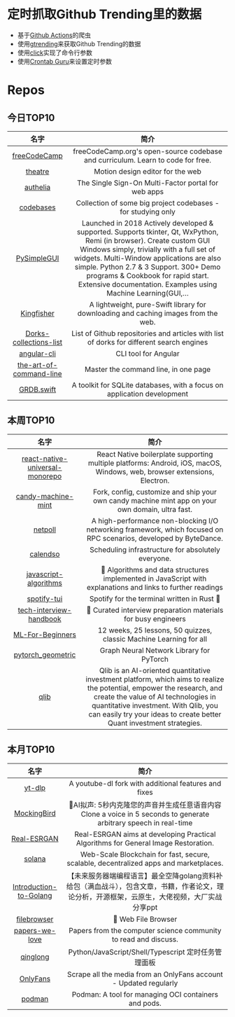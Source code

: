 # 定时抓取Github Trending里的数据
* 基于[Github Actions](https://docs.github.com/en/actions)的爬虫
* 使用[gtrending](https://github.com/hedythedev/gtrending)来获取Github Trending的数据
* 使用[click](https://github.com/pallets/click)实现了命令行参数
* 使用[Crontab Guru](https://crontab.guru/)来设置定时参数

# Repos
## 今日TOP10 
<!-- START OF DAILY_TOP10_REPOS -->
| 名字 | 简介 |
| :----: | :----: |
| [freeCodeCamp](https://github.com/freeCodeCamp/freeCodeCamp) | freeCodeCamp.org's open-source codebase and curriculum. Learn to code for free. |
| [theatre](https://github.com/AriaMinaei/theatre) | Motion design editor for the web |
| [authelia](https://github.com/authelia/authelia) | The Single Sign-On Multi-Factor portal for web apps |
| [codebases](https://github.com/reacttips-dev/codebases) | Collection of some big project codebases - for studying only |
| [PySimpleGUI](https://github.com/PySimpleGUI/PySimpleGUI) | Launched in 2018 Actively developed & supported. Supports tkinter, Qt, WxPython, Remi (in browser). Create custom GUI Windows simply, trivially with a full set of widgets. Multi-Window applications are also simple. Python 2.7 & 3 Support. 300+ Demo programs & Cookbook for rapid start. Extensive documentation. Examples using Machine Learning(GUI,… |
| [Kingfisher](https://github.com/onevcat/Kingfisher) | A lightweight, pure-Swift library for downloading and caching images from the web. |
| [Dorks-collections-list](https://github.com/cipher387/Dorks-collections-list) | List of Github repositories and articles with list of dorks for different search engines |
| [angular-cli](https://github.com/angular/angular-cli) | CLI tool for Angular |
| [the-art-of-command-line](https://github.com/jlevy/the-art-of-command-line) | Master the command line, in one page |
| [GRDB.swift](https://github.com/groue/GRDB.swift) | A toolkit for SQLite databases, with a focus on application development |
<!-- END OF DAILY_TOP10_REPOS -->

## 本周TOP10
<!-- START OF WEEKLY_TOP10_REPOS -->
| 名字 | 简介 |
| :----: | :----: |
| [react-native-universal-monorepo](https://github.com/mmazzarolo/react-native-universal-monorepo) | React Native boilerplate supporting multiple platforms: Android, iOS, macOS, Windows, web, browser extensions, Electron. |
| [candy-machine-mint](https://github.com/exiled-apes/candy-machine-mint) | Fork, config, customize and ship your own candy machine mint app on your own domain, ultra fast. |
| [netpoll](https://github.com/cloudwego/netpoll) | A high-performance non-blocking I/O networking framework, which focused on RPC scenarios, developed by ByteDance. |
| [calendso](https://github.com/calendso/calendso) | Scheduling infrastructure for absolutely everyone. |
| [javascript-algorithms](https://github.com/trekhleb/javascript-algorithms) | 📝 Algorithms and data structures implemented in JavaScript with explanations and links to further readings |
| [spotify-tui](https://github.com/Rigellute/spotify-tui) | Spotify for the terminal written in Rust 🚀 |
| [tech-interview-handbook](https://github.com/yangshun/tech-interview-handbook) | 💯 Curated interview preparation materials for busy engineers |
| [ML-For-Beginners](https://github.com/microsoft/ML-For-Beginners) | 12 weeks, 25 lessons, 50 quizzes, classic Machine Learning for all |
| [pytorch_geometric](https://github.com/pyg-team/pytorch_geometric) | Graph Neural Network Library for PyTorch |
| [qlib](https://github.com/microsoft/qlib) | Qlib is an AI-oriented quantitative investment platform, which aims to realize the potential, empower the research, and create the value of AI technologies in quantitative investment. With Qlib, you can easily try your ideas to create better Quant investment strategies. |
<!-- END OF WEEKLY_TOP10_REPOS -->

## 本月TOP10
<!-- START OF MONTHLY_TOP10_REPOS -->
| 名字 | 简介 |
| :----: | :----: |
| [yt-dlp](https://github.com/yt-dlp/yt-dlp) | A youtube-dl fork with additional features and fixes |
| [MockingBird](https://github.com/babysor/MockingBird) | 🚀AI拟声: 5秒内克隆您的声音并生成任意语音内容 Clone a voice in 5 seconds to generate arbitrary speech in real-time |
| [Real-ESRGAN](https://github.com/xinntao/Real-ESRGAN) | Real-ESRGAN aims at developing Practical Algorithms for General Image Restoration. |
| [solana](https://github.com/solana-labs/solana) | Web-Scale Blockchain for fast, secure, scalable, decentralized apps and marketplaces. |
| [Introduction-to-Golang](https://github.com/0voice/Introduction-to-Golang) | 【未来服务器端编程语言】最全空降golang资料补给包（满血战斗），包含文章，书籍，作者论文，理论分析，开源框架，云原生，大佬视频，大厂实战分享ppt |
| [filebrowser](https://github.com/filebrowser/filebrowser) | 📂 Web File Browser |
| [papers-we-love](https://github.com/papers-we-love/papers-we-love) | Papers from the computer science community to read and discuss. |
| [qinglong](https://github.com/whyour/qinglong) | Python/JavaScript/Shell/Typescript 定时任务管理面板 |
| [OnlyFans](https://github.com/DIGITALCRIMINAL/OnlyFans) | Scrape all the media from an OnlyFans account - Updated regularly |
| [podman](https://github.com/containers/podman) | Podman: A tool for managing OCI containers and pods. |
<!-- END OF MONTHLY_TOP10_REPOS -->
